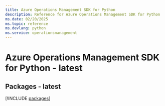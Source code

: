 ```yaml
---
title: Azure Operations Management SDK for Python
description: Reference for Azure Operations Management SDK for Python
ms.date: 02/20/2025
ms.topic: reference
ms.devlang: python
ms.service: operationsmanagement
---
```

# Azure Operations Management SDK for Python - latest
## Packages - latest
[!INCLUDE [packages](operations-management-index.md)]